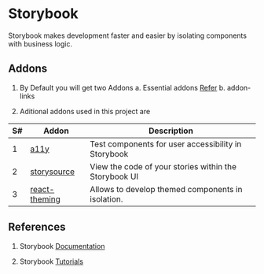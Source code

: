 # Storybook

Storybook makes development faster and easier by isolating components with business logic.

## Addons

1. By Default you will get two Addons
   a. Essential addons [Refer](https://storybook.js.org/docs/react/essentials/introduction)
   b. addon-links

2. Aditional addons used in this project are

| S#  | Addon                                                                                | Description                                           |
| --- | ------------------------------------------------------------------------------------ | ----------------------------------------------------- |
| 1   | [a11y](https://github.com/storybookjs/storybook/tree/next/addons/a11y)               | Test components for user accessibility in Storybook   |
| 2   | [storysource](https://github.com/storybookjs/storybook/tree/next/addons/storysource) | View the code of your stories within the Storybook UI |
| 3   | [react-theming](https://github.com/react-theming/storybook-addon)                    | Allows to develop themed components in isolation.     |

## References

1. Storybook [Documentation](https://storybook.js.org/docs/react/get-started/introduction)

2. Storybook [Tutorials](https://storybook.js.org/tutorials/)
